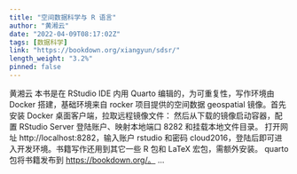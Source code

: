 ```yaml
---
title: "空间数据科学与 R 语言"
author: "黄湘云"
date: "2022-04-09T08:17:02Z"
tags: [数据科学]
link: "https://bookdown.org/xiangyun/sdsr/"
length_weight: "3.2%"
pinned: false
---
```


黄湘云 本书是在 RStudio IDE 内用 Quarto 编辑的，为可重复性，写作环境由 Docker 搭建，基础环境来自 rocker 项目提供的空间数据 geospatial 镜像。首先安装 Docker 桌面客户端，拉取远程镜像文件： 然后从下载的镜像启动容器，配置 RStudio Server 登陆账户、映射本地端口 8282 和挂载本地文件目录。 打开网址 http://localhost:8282，输入账户 rstudio 和密码 cloud2016，登陆后即可进入开发环境。书籍写作还用到其它一些 R 包和 LaTeX 宏包，需额外安装。 quarto 包将书籍发布到 https://bookdown.org/。 ...
